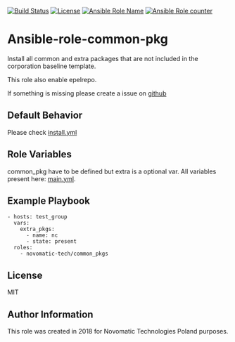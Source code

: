 [![Build Status](https://travis-ci.org/novomatic-tech/ansible-role-common-pkg.svg?branch=master)](https://travis-ci.org/novomatic-tech/ansible-role-common-pkg) [![License](https://img.shields.io/badge/license-MIT%20License-brightgreen.svg)](https://opensource.org/licenses/MIT) [![Ansible Role Name](https://img.shields.io/ansible/role/29052.svg)](https://galaxy.ansible.com/novomatic-tech/common_pkgs/) [![Ansible Role counter](https://img.shields.io/ansible/role/d/29052.svg)](https://galaxy.ansible.com/novomatic-tech/common_pkgs/)

Ansible-role-common-pkg
=========

Install all common and extra packages that are not included in the corporation baseline template.

This role also enable epelrepo.

If something is missing please create a issue on [github](https://github.com/novomatic-tech/ansible-role-common-pkg)

Default Behavior
-----------------
Please check [install.yml](./tasks/install.yml)

Role Variables
--------------
common_pkg have to be defined but extra is a optional var.
All variables present here: [main.yml](./defaults/main.yml).


Example Playbook
----------------
```
- hosts: test_group
  vars:
    extra_pkgs:
      - name: nc
      - state: present
  roles:
    - novomatic-tech/common_pkgs
```
 License
 -------

 MIT


Author Information
------------------

This role was created in 2018 for Novomatic Technologies Poland purposes.
